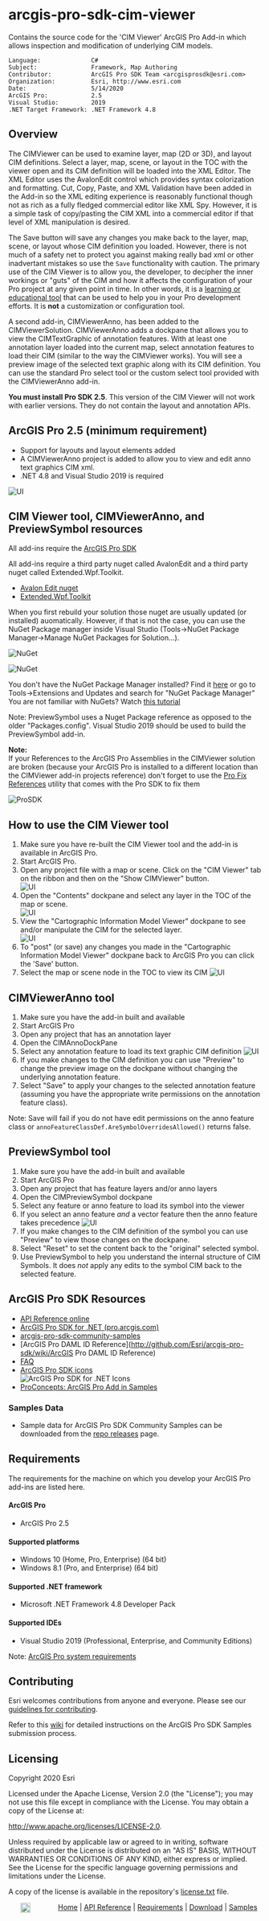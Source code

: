 # arcgis-pro-sdk-cim-viewer
Contains the source code for the 'CIM Viewer' ArcGIS Pro Add-in which allows inspection and modification of underlying CIM models.

<!-- TODO: Fill this section below with metadata about this sample-->
```
Language:              C#
Subject:               Framework, Map Authoring
Contributor:           ArcGIS Pro SDK Team <arcgisprosdk@esri.com>
Organization:          Esri, http://www.esri.com
Date:                  5/14/2020
ArcGIS Pro:            2.5
Visual Studio:         2019
.NET Target Framework: .NET Framework 4.8
```

## Overview
<!-- TODO: Explain how this sample can be used. To use images in this section, create the image file in your sample project's screenshots folder. Use relative url to link to this image using this syntax: ![My sample Image](FacePage/SampleImage.png) -->
The CIMViewer can be used to examine layer, map (2D or 3D), and layout CIM definitions. Select a layer, map, scene, or layout in the TOC with the viewer open and its CIM definition will be loaded into the XML Editor. The XML Editor uses the AvalonEdit control which provides syntax colorization and formatting. Cut, Copy, Paste, and XML Validation have been added in the Add-in so the XML editing experience is reasonably functional though not as rich as a fully fledged commercial editor like XML Spy. However, it is a simple task of copy/pasting the CIM XML into a commercial editor if that level of XML manipulation is desired.

The Save button will save any changes you make back to the layer, map, scene, or layout whose CIM definition you loaded. However, there is not much of a safety net to protect you against making really bad xml or other inadvertant mistakes so use the `Save` functionality with caution. The primary use of the CIM Viewer is to allow you, the developer, to decipher the inner workings or "guts" of the CIM and how it affects the configuration of your Pro project at any given point in time. In other words, it is a <u>learning or educational tool</u> that can be used to help you in your Pro development efforts. It is **not** a customization or configuration tool.

A second add-in, CIMViewerAnno, has been added to the CIMViewerSolution. CIMViewerAnno adds a dockpane that allows you to view the CIMTextGraphic of annotation features. With at least one annotation layer loaded into the current map, select annotation features to load their CIM (similar to the way the CIMViewer works). You will see a preview image of the selected text graphic along with its CIM definition. You can use the standard Pro select tool or the custom select tool provided with the CIMViewerAnno add-in.

**You must install Pro SDK 2.5**. This version of the CIM Viewer will not work with earlier versions. They do not contain the layout and annotation APIs.

## ArcGIS Pro 2.5 (minimum requirement)

 * Support for layouts and layout elements added
 * A CIMViewerAnno project is added to allow you to view and edit anno text graphics CIM xml.
 * .NET 4.8 and Visual Studio 2019 is required
 
 ![UI](Screenshots/Screen6.png) 

## CIM Viewer tool, CIMViewerAnno, and PreviewSymbol resources

All add-ins require the [ArcGIS Pro SDK](https://github.com/esri/arcgis-pro-sdk#installing-arcgis-pro-sdk-for-net)

All add-ins require a third party nuget called AvalonEdit and a third party nuget called Extended.Wpf.Toolkit. 

* [Avalon Edit nuget](https://www.nuget.org/packages/AvalonEdit)
* [Extended.Wpf.Toolkit](http://wpftoolkit.codeplex.com/)

When you first rebuild your solution those nuget are usually updated (or installed) auomatically. However, if that is not the case, you can use the NuGet Package manager inside Visual Studio (Tools->NuGet Package Manager->Manage NuGet Packages for Solution...).

![NuGet](Screenshots/vs1.png)

![NuGet](Screenshots/vs2.png)

You don't have the NuGet Package Manager installed? Find it [here](https://visualstudiogallery.msdn.microsoft.com/5d345edc-2e2d-4a9c-b73b-d53956dc458d) or go to Tools->Extensions and Updates and search for "NuGet Package Manager"
You are not familiar with NuGets? Watch [this tutorial](https://www.youtube.com/watch?v=F8sx49NdCNk)

Note: PreviewSymbol uses a Nuget Package reference as opposed to the older "Packages.config". Visual Studio 2019 should be used to build the PreviewSymbol add-in.

**Note:**  
If your References to the ArcGIS Pro Assemblies in the CIMViewer solution are broken (because your ArcGIS Pro is installed to a different location than the CIMViewer add-in projects reference) don't forget to use the [Pro Fix References](https://github.com/esri/arcgis-pro-sdk#arcgis-pro-sdk-for-net-utilities) utility that comes with the Pro SDK to fix them

![ProSDK](Screenshots/pro_fix1.png)

## How to use the CIM Viewer tool

1. Make sure you have re-built the CIM Viewer tool and the add-in is available in ArcGIS Pro.  
1. Start ArcGIS Pro.  
1. Open any project file with a map or scene. Click on the "CIM Viewer" tab on the ribbon and then on the "Show CIMViewer" button.  
![UI](Screenshots/Screen1.png)  
1. Open the "Contents" dockpane and select any layer in the TOC of the map or scene.  
![UI](Screenshots/Screen2.png)  
1. View the "Cartographic Information Model Viewer" dockpane to see and/or manipulate the CIM for the selected layer.  
![UI](Screenshots/Screen3.png)  
1. To "post" (or save) any changes you made in the "Cartographic Information Model Viewer" dockpane back to ArcGIS Pro you can click the 'Save' button.
1. Select the map or scene node in the TOC to view its CIM
![UI](Screenshots/Screen4.png)

## CIMViewerAnno tool

1. Make sure you have the add-in built and available
1. Start ArcGIS Pro
1. Open any project that has an annotation layer
1. Open the CIMAnnoDockPane
1. Select any annotation feature to load its text graphic CIM definition
![UI](Screenshots/Screen5.png)
1. If you make changes to the CIM definition you can use "Preview" to change the preview image on the dockpane without changing the underlying annotation feature.
1. Select "Save" to apply your changes to the selected annotation feature (assuming you have the appropriate write permissions on the annotation feature class).

Note: Save will fail if you do not have edit permissions on the anno feature class or `annoFeatureClassDef.AreSymbolOverridesAllowed()` returns false.

## PreviewSymbol tool

1. Make sure you have the add-in built and available
1. Start ArcGIS Pro
1. Open any project that has feature layers and/or anno layers
1. Open the CIMPreviewSymbol dockpane
1. Select any feature or anno feature to load its symbol into the viewer
1. If you select an anno feature _and_ a vector feature then the anno feature takes precedence
![UI](Screenshots/Screen7.png)
1. If you make changes to the CIM definition of the symbol you can use "Preview" to view those changes on the dockpane.
1. Select "Reset" to set the content back to the "original" selected symbol.
1. Use PreviewSymbol to help you understand the internal structure of CIM Symbols. It does _not_ apply any edits to the symbol CIM back to the selected feature.


## ArcGIS Pro SDK Resources

* [API Reference online](http://pro.arcgis.com/en/pro-app/sdk/api-reference)
* <a href="http://pro.arcgis.com/en/pro-app/sdk/" target="_blank">ArcGIS Pro SDK for .NET (pro.arcgis.com)</a>
* [arcgis-pro-sdk-community-samples](http://github.com/Esri/arcgis-pro-sdk-community-samples)
* [ArcGIS Pro DAML ID Reference](http://github.com/Esri/arcgis-pro-sdk/wiki/ArcGIS Pro DAML ID Reference)
* [FAQ](http://github.com/Esri/arcgis-pro-sdk/wiki/FAQ)
* [ArcGIS Pro SDK icons](https://github.com/Esri/arcgis-pro-sdk/releases/tag/1.2.0.5023)  
![ArcGIS Pro SDK for .NET Icons](https://esri.github.io/arcgis-pro-sdk/images/Home/Image-of-icons.png "ArcGIS Pro SDK Icons")
* [ProConcepts: ArcGIS Pro Add in Samples](https://github.com/Esri/arcgis-pro-sdk-community-samples/wiki/ProConcepts-ArcGIS-Pro-Add-in-Samples)

### Samples Data

* Sample data for ArcGIS Pro SDK Community Samples can be downloaded from the [repo releases](https://github.com/Esri/arcgis-pro-sdk-community-samples/releases) page. 

## Requirements
The requirements for the machine on which you develop your ArcGIS Pro add-ins are listed here. 

#### ArcGIS Pro

* ArcGIS Pro 2.5 

#### Supported platforms

* Windows 10 (Home, Pro, Enterprise) (64 bit)
* Windows 8.1 (Pro, and Enterprise) (64 bit) 

#### Supported .NET framework

* Microsoft .NET Framework 4.8 Developer Pack

#### Supported IDEs

* Visual Studio 2019 (Professional, Enterprise, and Community Editions)

Note: [ArcGIS Pro system requirements](https://pro.arcgis.com/en/pro-app/get-started/arcgis-pro-system-requirements.htm) 

## Contributing

Esri welcomes contributions from anyone and everyone. Please see our [guidelines for contributing](https://github.com/esri/contributing).

Refer to this [wiki](https://github.com/Esri/arcgis-pro-sdk-community-samples/wiki/ProGuide-Contribute-Samples) for detailed instructions on the ArcGIS Pro SDK Samples submission process.

## Licensing
Copyright 2020 Esri

Licensed under the Apache License, Version 2.0 (the "License");
you may not use this file except in compliance with the License.
You may obtain a copy of the License at:

   http://www.apache.org/licenses/LICENSE-2.0.

Unless required by applicable law or agreed to in writing, software
distributed under the License is distributed on an "AS IS" BASIS,
WITHOUT WARRANTIES OR CONDITIONS OF ANY KIND, either express or implied.
See the License for the specific language governing permissions and
limitations under the License.

A copy of the license is available in the repository's [license.txt](./License.txt) file.

&nbsp;&nbsp;&nbsp;&nbsp;&nbsp;&nbsp;<img src="http://esri.github.io/arcgis-pro-sdk/images/ArcGISPro.png"  alt="ArcGIS Pro SDK for Microsoft .NET Framework" height = "20" width = "20" align="top"  >
&nbsp;&nbsp;&nbsp;&nbsp;&nbsp;&nbsp;&nbsp;&nbsp;&nbsp;&nbsp;&nbsp;&nbsp;
[Home](https://github.com/Esri/arcgis-pro-sdk/wiki) | <a href="http://pro.arcgis.com/en/pro-app/sdk/api-reference" target="_blank">API Reference</a> | [Requirements](https://github.com/Esri/arcgis-pro-sdk/wiki#requirements) | [Download](https://github.com/Esri/arcgis-pro-sdk/wiki#installing-arcgis-pro-sdk-for-net) | <a href="http://github.com/esri/arcgis-pro-sdk-community-samples" target="_blank">Samples</a>

